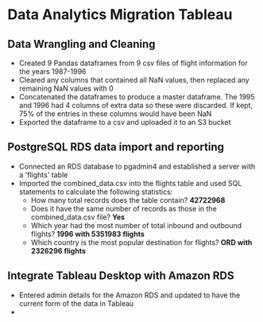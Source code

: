 # Data Analytics Migration Tableau

## Data Wrangling and Cleaning
- Created 9 Pandas dataframes from 9 csv files of flight information for the years 1987-1996
- Cleared any columns that contained all NaN values, then replaced any remaining NaN values with 0
- Concatenated the dataframes to produce a master dataframe. The 1995 and 1996 had 4 columns of extra data so these were discarded. If kept, 75% of the entries in these columns would have been NaN
- Exported the dataframe to a csv and uploaded it to an S3 bucket

## PostgreSQL RDS data import and reporting
- Connected an RDS database to pgadmin4 and established a server with a 'flights' table
- Imported the combined_data.csv into the flights table and used SQL statements to calculate the following statistics:
    - How many total records does the table contain? 
        **42722968**
    - Does it have the same number of records as those in the combined_data.csv file?
        **Yes**
    - Which year had the most number of total inbound and outbound flights? 
        **1996 with 5351983 flights**
    -  Which country is the most popular destination for flights?
        **ORD with 2326296 flights**

## Integrate Tableau Desktop with Amazon RDS
- Entered admin details for the Amazon RDS and updated to have the current form of the data in Tableau
- 
